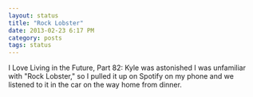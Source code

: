 ```yaml
---
layout: status
title: "Rock Lobster"
date: 2013-02-23 6:17 PM
category: posts
tags: status
---
```


I Love Living in the Future, Part 82: Kyle was astonished I was unfamiliar with "Rock Lobster," so I pulled it up on Spotify on my phone and we listened to it in the car on the way home from dinner.
